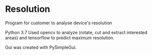 # Resolution
Program for customer to analyse device's resolution 

Python 3.7
Used opencv to analyze (rotate, cut and extract interested areas) and tensorflow to predict maximum resolution. 

Gui was created with PySimpleGui.
